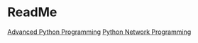 # ReadMe
[Advanced Python Programming](https://www.dabeaz.com/index.html)
[Python Network Programming](http://www.dabeaz.com/python/PythonNetBinder.pdf)
